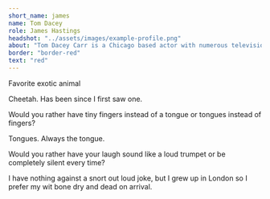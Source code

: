 ```yaml
---
short_name: james
name: Tom Dacey 
role: James Hastings
headshot: "../assets/images/example-profile.png"
about: "Tom Dacey Carr is a Chicago based actor with numerous television and film credits including Chicago Fire and the indie paranormal feature The Headmistress. A classically trained actor, his most recent regional credit was playing Howie in the Pulitzer Award winning play “Rabbit Hole”. Tom earned his MFA at the University of North Carolina at Chapel Hill with Playmakers Repertory Theatre and is married with two grown daughters"
border: "border-red"
text: "red"
---
```

<p class="question">Favorite exotic animal</p>

<p class="answer">Cheetah. Has been since I first saw one.</p>

<p class="question">Would you rather have tiny fingers instead of a tongue or tongues instead of fingers? </p>

<p class="answer">Tongues. Always the tongue.</p>

<p class="question">Would you rather have your laugh sound like a loud trumpet or be completely silent every time? </p>

<p class="answer">I have nothing against a snort out loud joke, but I grew up in London so I prefer my wit bone dry and dead on arrival.</p>
